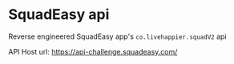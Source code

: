 # SquadEasy api

Reverse engineered SquadEasy app's `co.livehappier.squadV2` api

API Host url: <https://api-challenge.squadeasy.com/>
